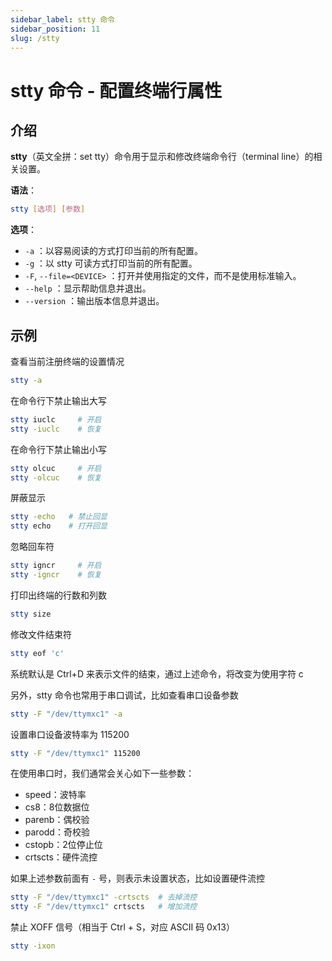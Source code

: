 ```yaml
---
sidebar_label: stty 命令
sidebar_position: 11
slug: /stty
---
```


# stty 命令 - 配置终端行属性



## 介绍

**stty**（英文全拼：set tty）命令用于显示和修改终端命令行（terminal line）的相关设置。

**语法**：

```bash
stty [选项] [参数]
```

**选项**：

- `-a` ：以容易阅读的方式打印当前的所有配置。
- `-g` ：以 stty 可读方式打印当前的所有配置。
- `-F`, `--file=<DEVICE>` ：打开并使用指定的文件，而不是使用标准输入。
- `--help` ：显示帮助信息并退出。
- `--version` ：输出版本信息并退出。



## 示例

查看当前注册终端的设置情况

```bash
stty -a
```

在命令行下禁止输出大写

```bash
stty iuclc     # 开启
stty -iuclc    # 恢复
```

在命令行下禁止输出小写

```bash
stty olcuc     # 开启
stty -olcuc    # 恢复
```

屏蔽显示

```bash
stty -echo   # 禁止回显
stty echo    # 打开回显
```

忽略回车符

```bash
stty igncr     # 开启
stty -igncr    # 恢复
```

打印出终端的行数和列数

```bash
stty size
```

修改文件结束符

```bash
stty eof 'c'
```

系统默认是 Ctrl+D 来表示文件的结束，通过上述命令，将改变为使用字符 c

另外，stty 命令也常用于串口调试，比如查看串口设备参数

```bash
stty -F "/dev/ttymxc1" -a
```

设置串口设备波特率为 115200

````bash
stty -F "/dev/ttymxc1" 115200
````

在使用串口时，我们通常会关心如下一些参数：

- speed：波特率
- cs8：8位数据位
- parenb：偶校验
- parodd：奇校验
- cstopb：2位停止位
- crtscts：硬件流控

如果上述参数前面有 `-` 号，则表示未设置状态，比如设置硬件流控

```bash
stty -F "/dev/ttymxc1" -crtscts  # 去掉流控
stty -F "/dev/ttymxc1" crtscts   # 增加流控
```

禁止 XOFF 信号（相当于 Ctrl + S，对应 ASCII 码 0x13）

```bash
stty -ixon
```

